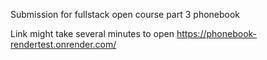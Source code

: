 Submission for fullstack open course part 3 phonebook

Link might take several minutes to open
https://phonebook-rendertest.onrender.com/
